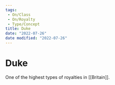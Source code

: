```yaml
---
tags:
 - On/Class
 - On/Royalty
 - Type/Concept
title: Duke
date: "2022-07-26"
date modified: "2022-07-26"
---
```


# Duke
One of the highest types of royalties in [[Britain]].
